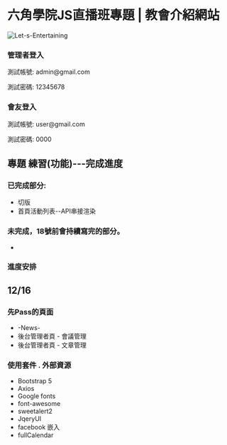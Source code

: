 # 六角學院JS直播班專題 | 教會介紹網站
<img alt="Let-s-Entertaining" src="https://i.imgur.com/dTiWpCO.png">

### 管理者登入
<p>測試帳號: admin@gmail.com</p>
<p>測試密碼: 12345678</p>

### 會友登入
<p>測試帳號: user@gmail.com</p>
<p>測試密碼: 0000</p>



## 專題 練習(功能)---完成進度
### 已完成部分:
- 切版 
- 首頁活動列表--API串接渲染

### 未完成，18號前會持續寫完的部分。
- 

### 進度安排
12/16
- 

### 先Pass的頁面
- -News-
- 後台管理者頁 - 會議管理
- 後台管理者頁 - 文章管理

### 使用套件 . 外部資源
- Bootstrap 5
- Axios
- Google fonts
- font-awesome
- sweetalert2
- JqeryUI
- facebook 嵌入
- fullCalendar